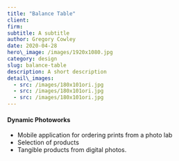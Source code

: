 ```yaml
---
title: "Balance Table"
client:
firm: 
subtitle: A subtitle
author: Gregory Cowley
date: 2020-04-28
hero\_image: /images/1920x1080.jpg
category: design
slug: balance-table
description: A short description
detail\_images: 
  - src: /images/180x101ori.jpg
  - src: /images/180x101ori.jpg
  - src: /images/180x101ori.jpg
---
```




#### Dynamic Photoworks
- Mobile application for ordering prints from a photo lab
- Selection of products
- Tangible products from digital photos.
